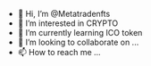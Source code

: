 - 👋 Hi, I’m @Metatradenfts
- 👀 I’m interested in CRYPTO 
- 🌱 I’m currently learning ICO token
- 💞️ I’m looking to collaborate on ...
- 📫 How to reach me ...

<!---
Metatradenfts/Metatradenfts is a ✨ special ✨ repository because its `README.md` (this file) appears on your GitHub profile.
You can click the Preview link to take a look at your changes.
--->
